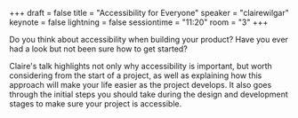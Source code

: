 +++
draft = false
title = "Accessibility for Everyone"
speaker = "clairewilgar"
keynote = false
lightning = false
sessiontime = "11:20"
room = "3"
+++

Do you think about accessibility when building your product? Have you ever had a look but not been sure how to get started?

Claire's talk highlights not only why accessibility is important, but worth considering from the start of a project, as well as explaining how this approach will make your life easier as the project develops. It also goes through the initial steps you should take during the design and development stages to make sure your project is accessible.